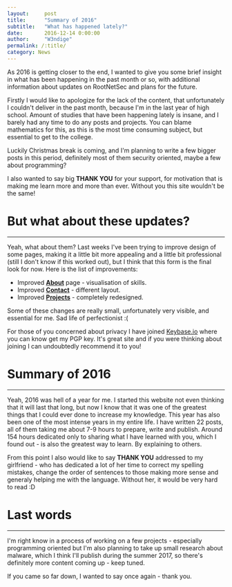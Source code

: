 ```yaml
---
layout:     post
title:      "Summary of 2016"
subtitle:   "What has happened lately?"
date:       2016-12-14 0:00:00
author:     "W3ndige"
permalink: /:title/
category: News
---
```


<p>As 2016 is getting closer to the end, I wanted to give you some brief insight in what has been happening in the past month or so, with additional information about updates on RootNetSec and plans for the future. </p>

<p>Firstly I would like to apologize for the lack of the content, that unfortunately I couldn't deliver in the past month, because I'm in the last year of high school. Amount of studies that have been happening lately is insane, and I barely had any time to do any posts and projects. You can blame mathematics for this, as this is the most time consuming subject, but essential to get to the college. </p>

<p>Luckily Christmas break is coming, and I'm planning to write a few bigger posts in this period, definitely most of them security oriented, maybe a few about programming?</p>

<p>I also wanted to say big <b>THANK YOU</b> for your support, for motivation that is making me learn more and more than ever. Without you this site wouldn't be the same! </p>

<h1>But what about these updates?</h1><hr>

<p>Yeah, what about them? Last weeks I've been trying to improve design of some pages, making it a little bit more appealing and a little bit professional (still I don't know if this worked out), but I think that this form is the final look for now. Here is the list of improvements: </p>

<ul>
<li>Improved <b><a href="http://rootnetsec.com/about/">About</a></b> page - visualisation of skills.</li>
<li>Improved <b><a href="http://rootnetsec.com/contact/">Contact</a></b> - different layout.</li>
<li>Improved <b><a href="http://rootnetsec.com/projects/">Projects</a></b> - completely redesigned.</li>
</ul>

<p>Some of these changes are really small, unfortunately very visible, and essential for me. Sad life of  perfectionist :( </p>

<p>For those of you concerned about privacy I have joined <a href="https://keybase.io/">Keybase.io</a> where you can know get my PGP key. It's great site and if you were thinking about joining I can undoubtedly recommend it to you! </p>

<h1>Summary of 2016</h1><hr>

<p>Yeah, 2016 was hell of a year for me. I started this website not even thinking that it will last that long, but now I know that it was one of the greatest things that I could ever done to increase my knowledge. This year has also been one of the most intense years in my entire life. I have written 22 posts, all of them taking me about 7-9 hours to prepare, write and publish. Around 154 hours dedicated only to sharing what I have learned with you, which I found out - is also the greatest way to learn. By explaining to others.</p>

<p>From this point I also would like to say <b>THANK YOU</b> addressed to my girlfriend - who has dedicated a lot of her time to correct my spelling mistakes, change the order of sentences to those making more sense and generaly helping me with the language. Without her, it would be very hard to read :D</p>

<h1>Last words</h1><hr>

<p>I'm right know in a process of working on a few projects - especially programming oriented but I'm also planning to  take up small research about malware, which I think I'll publish during the summer 2017, so there's definitely more content coming up - keep tuned. </p>

<p>If you came so far down, I wanted to say once again - thank you.  </p>
